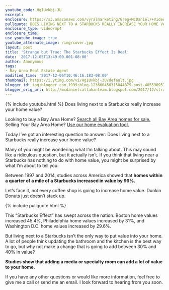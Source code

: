 ```yaml
---
youtube_code: HgIUvkbj-3U
excerpt:
enclosure: https://s3.amazonaws.com/vyralmarketing/Greg+McDaniel/+Videos/Bay+Area+Real+Estate+Agent-+Does+Living+Next+to+a+Starbucks+Really+Increase+Your+Homes+Value%253F.mp4
pullquote: DOES LIVING NEXT TO A STARBUCKS REALLY INCREASE YOUR HOME VALUE?
enclosure_type: video/mp4
enclosure_time:
use_youtube_image: true
youtube_alternate_image: /img/cover.jpg
layout: post
title: 'Strange but True: The Starbucks Effect Is Real'
date: '2017-12-05T13:49:00.001-08:00'
author: Anonymous
tags:
- Bay Area Real Estate Agent
modified_time: '2017-12-06T10:46:16.183-08:00'
thumbnail: https://i.ytimg.com/vi/HgIUvkbj-3U/default.jpg
blogger_id: tag:blogger.com,1999:blog-123660456315844879.post-4055909571927973175
blogger_orig_url: http://mcdanielcallahanteam.blogspot.com/2017/12/strange-but-true-starbucks-effect-is.html
---
```

{% include youtube.html %}
Does living next to a Starbucks really increase your home value?

<div class="post-cta">
Looking to buy a Bay Area Home? <a href="http://www.buyandsellalamodanvillehomes.com/" target="_blank">Search all Bay Area homes for sale.</a><br>
Selling Your Bay Area Home? <a href="https://cloudcma.com/api_widget/6757802779fbc05a66bfd8f78d617a92/show?post_url=cloudcma.com&source_url=ua" target="_blank">Use our home evaluation tool.</a>
</div>

Today I’ve got an interesting question to answer: Does living next to a Starbucks really increase your home value?

 Many of you might be wondering what I’m talking about. This may sound like a ridiculous question, but it actually isn’t. If you think that living near a Starbucks has nothing to do with home value, you might be surprised by what I’m about to tell you.

 Between 1997 and 2014, studies across America showed that **homes within a quarter of a mile of a Starbucks increased in value by 96%.**

 Let’s face it, not every coffee shop is going to increase home value. Dunkin Donuts just doesn’t stack up.

{% include pullquote.html %}

 This “Starbucks Effect” has swept across the nation. Boston home values increased 45.4%, Philadelphia home values increased by 31%, and Washington D.C. home values increased by 29.6%.

 But living next to a Starbucks isn’t the only way to put value into your home. A lot of people think updating the bathroom and the kitchen is the best way to go, but why not make a change that is going to add between 30% and 40% in value?

 **Studies show that adding a media or specialty room can add a lot of value to your home.**

 If you have any other questions or would like more information, feel free to give me a call or send me an email. I look forward to hearing from you soon.
